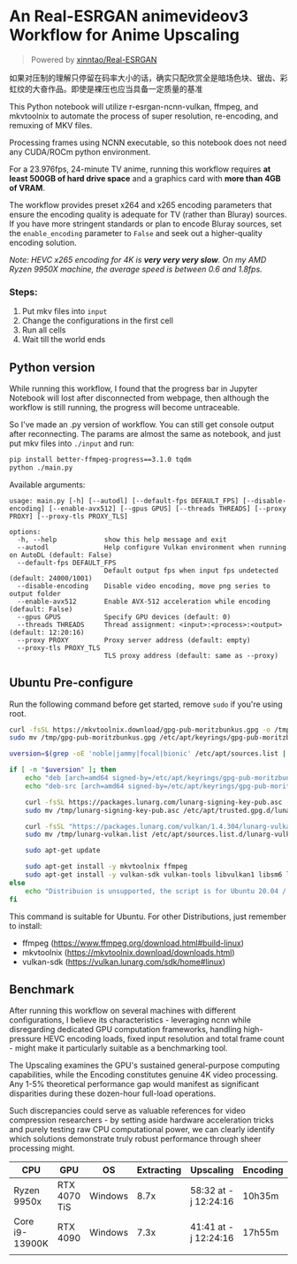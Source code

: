# An Real-ESRGAN animevideov3 Workflow for Anime Upscaling

> Powered by [xinntao/Real-ESRGAN](https://github.com/xinntao/Real-ESRGAN)

如果对压制的理解只停留在码率大小的话，确实只配欣赏全是暗场色块、锯齿、彩虹纹的大奋作品。即使是裸压也应当具备一定质量的基准

This Python notebook will utilize r-esrgan-ncnn-vulkan, ffmpeg, and mkvtoolnix to automate the process of super resolution, re-encoding, and remuxing of MKV files. 

Processing frames using NCNN executable, so this notebook does not need any CUDA/ROCm python environment.

For a 23.976fps, 24-minute TV anime, running this workflow requires **at least 500GB of hard drive space** and a graphics card with **more than 4GB of VRAM**.

The workflow provides preset x264 and x265 encoding parameters that ensure the encoding quality is adequate for TV (rather than Bluray) sources. If you have more stringent standards or plan to encode Bluray sources, set the `enable_encoding` parameter to `False` and seek out a higher-quality encoding solution.

*Note: HEVC x265 encoding for 4K is **very very very slow**. On my AMD Ryzen 9950X machine, the average speed is between 0.6 and 1.8fps.*

### Steps:

1. Put mkv files into `input`
2. Change the configurations in the first cell
3. Run all cells
4. Wait till the world ends

## Python version

While running this workflow, I found that the progress bar in Jupyter Notebook will lost after disconnected from webpage, then although the workflow is still running, the progress will become untraceable.

So I've made an .py version of workflow. You can still get console output after reconnecting. The params are almost the same as notebook, and just put mkv files into `./input` and run:

```sh
pip install better-ffmpeg-progress==3.1.0 tqdm
python ./main.py
```

Available arguments:

```
usage: main.py [-h] [--autodl] [--default-fps DEFAULT_FPS] [--disable-encoding] [--enable-avx512] [--gpus GPUS] [--threads THREADS] [--proxy PROXY] [--proxy-tls PROXY_TLS]

options:
  -h, --help            show this help message and exit
  --autodl              Help configure Vulkan environment when running on AutoDL (default: False)
  --default-fps DEFAULT_FPS
                        Default output fps when input fps undetected (default: 24000/1001)
  --disable-encoding    Disable video encoding, move png series to output folder
  --enable-avx512       Enable AVX-512 acceleration while encoding (default: False)
  --gpus GPUS           Specify GPU devices (default: 0)
  --threads THREADS     Thread assignment: <input>:<process>:<output> (default: 12:20:16)
  --proxy PROXY         Proxy server address (default: empty)
  --proxy-tls PROXY_TLS
                        TLS proxy address (default: same as --proxy)
```

## Ubuntu Pre-configure

Run the following command before get started, remove `sudo` if you're using root.

```bash
curl -fsSL https://mkvtoolnix.download/gpg-pub-moritzbunkus.gpg -o /tmp/gpg-pub-moritzbunkus.gpg
sudo mv /tmp/gpg-pub-moritzbunkus.gpg /etc/apt/keyrings/gpg-pub-moritzbunkus.gpg

uversion=$(grep -oE 'noble|jammy|focal|bionic' /etc/apt/sources.list | head -n 1)

if [ -n "$uversion" ]; then
    echo "deb [arch=amd64 signed-by=/etc/apt/keyrings/gpg-pub-moritzbunkus.gpg] https://mkvtoolnix.download/ubuntu/ $uversion main" | sudo tee /etc/apt/sources.list.d/mkvtoolnix.list > /dev/null
    echo "deb-src [arch=amd64 signed-by=/etc/apt/keyrings/gpg-pub-moritzbunkus.gpg] https://mkvtoolnix.download/ubuntu/ $uversion main" | sudo tee -a /etc/apt/sources.list.d/mkvtoolnix.list > /dev/null

    curl -fsSL https://packages.lunarg.com/lunarg-signing-key-pub.asc -o /tmp/lunarg-signing-key-pub.asc
    sudo mv /tmp/lunarg-signing-key-pub.asc /etc/apt/trusted.gpg.d/lunarg.asc

    curl -fsSL "https://packages.lunarg.com/vulkan/1.4.304/lunarg-vulkan-1.4.304-$uversion.list" -o /tmp/lunarg-vulkan.list
    sudo mv /tmp/lunarg-vulkan.list /etc/apt/sources.list.d/lunarg-vulkan.list

    sudo apt-get update

    sudo apt-get install -y mkvtoolnix ffmpeg
    sudo apt-get install -y vulkan-sdk vulkan-tools libvulkan1 libsm6 libegl1
else
    echo "Distribuion is unsupported, the script is for Ubuntu 20.04 / 22.04"
fi
```

This command is suitable for Ubuntu. For other Distributions, just remember to install:

- ffmpeg (https://www.ffmpeg.org/download.html#build-linux)
- mkvtoolnix (https://mkvtoolnix.download/downloads.html)
- vulkan-sdk (https://vulkan.lunarg.com/sdk/home#linux)

## Benchmark

After running this workflow on several machines with different configurations, I believe its characteristics - leveraging ncnn while disregarding dedicated GPU computation frameworks, handling high-pressure HEVC encoding loads, fixed input resolution and total frame count - might make it particularly suitable as a benchmarking tool.

The Upscaling examines the GPU's sustained general-purpose computing capabilities, while the Encoding constitutes genuine 4K video processing. Any 1-5% theoretical performance gap would manifest as significant disparities during these dozen-hour full-load operations. 

Such discrepancies could serve as valuable references for video compression researchers - by setting aside hardware acceleration tricks and purely testing raw CPU computational power, we can clearly identify which solutions demonstrate truly robust performance through sheer processing might.

| CPU            | GPU          | OS      | Extracting | Upscaling         | Encoding |
| -------------- | ------------ | ------- | ---------- | ----------------- | -------- |
| Ryzen 9950x    | RTX 4070 TiS | Windows | 8.7x       | 58:32 at -j 12:24:16 | 10h35m   |
| Core i9-13900K | RTX 4090     | Windows | 7.3x       | 41:41 at -j 12:24:16 | 17h55m   |
|                |              |         |            |                   |          |

